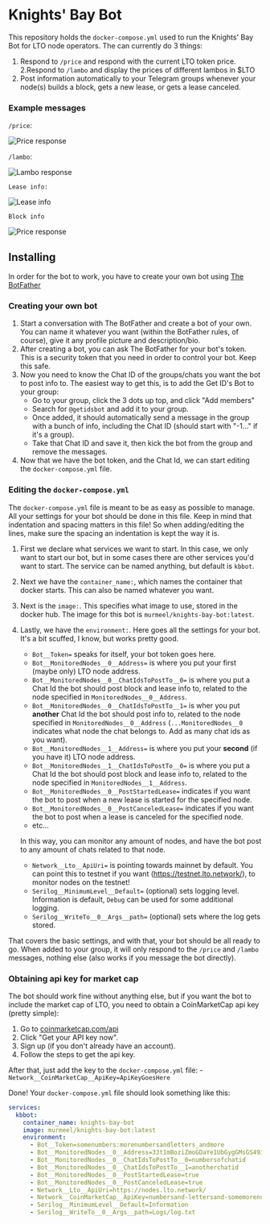 # Knights' Bay Bot
This repository holds the ```docker-compose.yml``` used to run the Knights' Bay Bot for LTO node operators.
The can currently do 3 things:
1. Respond to ```/price``` and respond with the current LTO token price.
2.Respond to ```/lambo``` and display the prices of different lambos in $LTO
3. Post information automatically to your Telegram groups whenever your node(s) builds a block, gets a new lease, or gets a lease canceled.

### Example messages
```/price```:

![Price response](./img/priceResponse.PNG) 

```/lambo```:

![Lambo response](./img/lamboResponse.PNG)

```Lease info:```

![Lease info](./img/leaseInfo.PNG)

```Block info```

![Price response](./img/blockInfo.PNG)

## Installing
In order for the bot to work, you have to create your own bot using [The BotFather](https://t.me/botfather)

### Creating your own bot
1. Start a conversation with The BotFather and create a bot of your own. You can name it whatever you want (within the BotFather rules, of course), give it any profile picture and description/bio. 
2. After creating a bot, you can ask The BotFather for your bot's token. This is a security token that you need in order to control your bot. Keep this safe.
3. Now you need to know the Chat ID of the groups/chats you want the bot to post info to. The easiest way to get this, is to add the Get ID's Bot to your group:
    - Go to your group, click the 3 dots up top, and click "Add members"
    - Search for ```@getidsbot``` and add it to your group.
    - Once added, it should automatically send a message in the group with a bunch of info, including the Chat ID (should start with "-1..." if it's a group).
    - Take that Chat ID and save it, then kick the bot from the group and remove the messages.
4. Now that we have the bot token, and the Chat Id, we can start editing the ```docker-compose.yml``` file.

### Editing the ```docker-compose.yml```
The ```docker-compose.yml``` file is meant to be as easy as possible to manage. All your settings for your bot should be done in this file.
Keep in mind that indentation and spacing matters in this file! So when adding/editing the lines, make sure the spacing an indentation is kept the way it is.
1. First we declare what services we want to start. In this case, we only want to start our bot, but in some cases there are other services you'd want to start. The service can be named anything, but default is ```kbbot```.
2. Next we have the ```container_name:```, which names the container that docker starts. This can also be named whatever you want.
3. Next is the ```image:```. This specifies what image to use, stored in the docker hub. The image for this bot is ```murmeel/knights-bay-bot:latest```.
4. Lastly, we have the ```environment:```. Here goes all the settings for your bot. It's a bit scuffed, I know, but works pretty good. 
    - ```Bot__Token=``` speaks for itself, your bot token goes here.
    - ```Bot__MonitoredNodes__0__Address=``` is where you put your first (maybe only) LTO node address.
    - ```Bot__MonitoredNodes__0__ChatIdsToPostTo__0=``` is where you put a Chat Id the bot should post block and lease info to, related to the node specified in                       ```MonitoredNodes__0__Address```.
    - ```Bot__MonitoredNodes__0__ChatIdsToPostTo__1=``` is wher you put <b>another</b> Chat Id the bot should post info to, related to the node specified in                           ```MonitoredNodes__0__Address``` (```...MonitoredNodes__0``` indicates what node the chat belongs to. Add as many chat ids as you want).
    - ```Bot__MonitoredNodes__1__Address=``` is where you put your <b>second</b> (if you have it) LTO node address.
    - ```Bot__MonitoredNodes__1__ChatIdsToPostTo__0=``` is where you put a Chat Id the bot should post block and lease info to, related to the node specified in                       ```MonitoredNodes__1__Address```.
    - ```Bot__MonitoredNodes__0__PostStartedLease=``` indicates if you want the bot to post when a new lease is started for the specified node.
    - ```Bot__MonitoredNodes__0__PostCanceledLease=``` indicates if you want the bot to post when a lease is canceled for the specified node.
    - etc...
    
    In this way, you can monitor any amount of nodes, and have the bot post to any amount of chats related to that node.
    
    - ```Network__Lto__ApiUri=``` is pointing towards mainnet by default. You can point this to testnet if you want (https://testnet.lto.network/), to monitor nodes on the             testnet!
    - ```Serilog__MinimumLevel__Default=``` (optional) sets logging level. Information is default, ```Debug``` can be used for some additional logging.
    - ```Serilog__WriteTo__0__Args__path=``` (optional) sets where the log gets stored.
    
That covers the basic settings, and with that, your bot should be all ready to go. When added to your group, it will only respond to the ```/price``` and ```/lambo``` messages, nothing else (also works if you message the bot directly).

### Obtaining api key for market cap
The bot should work fine without anything else, but if you want the bot to include the market cap of LTO, you need to obtain a CoinMarketCap api key (pretty simple):
1. Go to [coinmarketcap.com/api](https://coinmarketcap.com/api/)
2. Click "Get your API key now".
3. Sign up (if you don't already have an account).
4. Follow the steps to get the api key.

After that, just add the key to the ```docker-compose.yml``` file:
    - ```Network__CoinMarketCap__ApiKey=ApiKeyGoesHere```

Done! Your ```docker-compose.yml``` file should look something like this:

```yaml
services:
  kbbot:
    container_name: knights-bay-bot
    image: murmeel/knights-bay-bot:latest
    environment:
      - Bot__Token=somenumbers:morenumbersandletters_andmore
      - Bot__MonitoredNodes__0__Address=3Jt1mBoziZmoGDaYe1UbGygGMsGS493vkgN
      - Bot__MonitoredNodes__0__ChatIdsToPostTo__0=numbersofchatid
      - Bot__MonitoredNodes__0__ChatIdsToPostTo__1=anotherchatid
      - Bot__MonitoredNodes__0__PostStartedLease=true
      - Bot__MonitoredNodes__0__PostCanceledLease=true
      - Network__Lto__ApiUri=https://nodes.lto.network/
      - Network__CoinMarketCap__ApiKey=numbersand-lettersand-somemorenumbers-andletters
      - Serilog__MinimumLevel__Default=Information
      - Serilog__WriteTo__0__Args__path=Logs/log.txt
```
